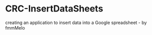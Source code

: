 # CRC-InsertDataSheets
 creating an application to insert data into a Google spreadsheet - by fmmMelo

